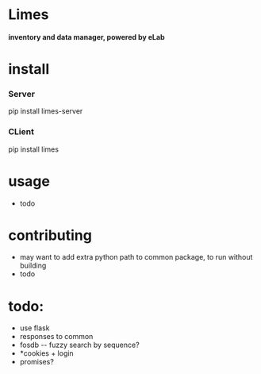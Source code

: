 # Limes
#### inventory and data manager, powered by eLab

# install
### Server
pip install limes-server
### CLient
pip install limes

# usage
- todo

# contributing
- may want to add extra python path to common package, to run without building
- todo
# todo:
- use flask
- responses to common
- fosdb -- fuzzy search by sequence?
- \*cookies + login
- promises?